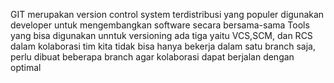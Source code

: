 GIT merupakan version control system terdistribusi yang populer digunakan developer untuk mengembangkan software secara bersama-sama
Tools yang bisa digunakan unntuk versioning ada tiga yaitu VCS,SCM, dan RCS
dalam kolaborasi tim kita tidak bisa hanya bekerja dalam satu branch saja, perlu dibuat beberapa branch agar kolaborasi dapat berjalan dengan optimal